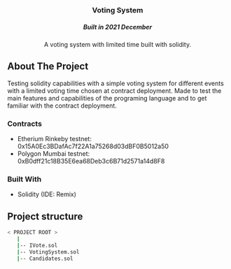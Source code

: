 
<!-- PROJECT LOGO -->
<br />
<p align="center"> 
  <h3 align="center">Voting System</h3>
  <h5 align="center">Built in 2021 December </h5>

  <p align="center">
    A voting system with limited time built with solidity.
  </p>
</p>

<!-- ABOUT THE PROJECT -->
## About The Project

Testing solidity capabilities with a simple voting system for different events with a limited voting time chosen at contract deployment. Made to test the main features and capabilities of the programing language and to get familiar with the contract deployment.

### Contracts
* Etherium Rinkeby testnet: 0x15A0Ec3BDafAc7f22A1a75268d03dBF0B5012a50
* Polygon Mumbai testnet: 0xB0dff21c18B35E6ea68Deb3c6B71d2571a14d8F8

### Built With

* Solidity (IDE: Remix)

## Project structure
```bash
< PROJECT ROOT >
   |
   |-- IVote.sol
   |-- VotingSystem.sol
   |-- Candidates.sol                     
```
